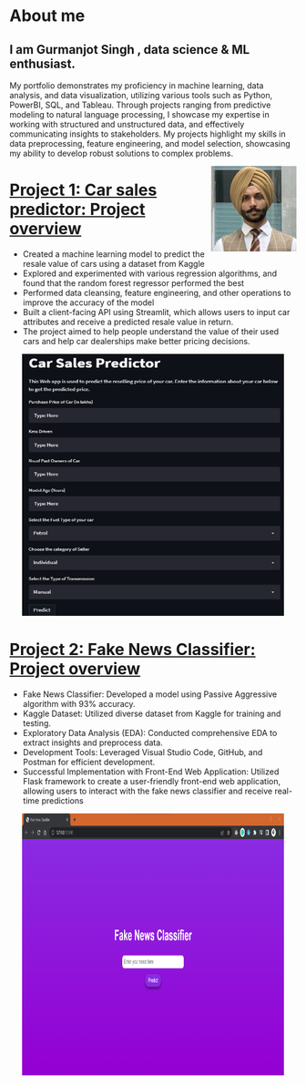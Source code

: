 # About me
## I am Gurmanjot Singh , data science & ML enthusiast.
My portfolio demonstrates my proficiency in machine learning, data analysis, and data visualization, utilizing various tools such as Python, PowerBI, SQL, and Tableau. Through projects ranging from predictive modeling to natural language processing, I showcase my expertise in working with structured and unstructured data, and effectively communicating insights to stakeholders. My projects highlight my skills in data preprocessing, feature engineering, and model selection, showcasing my ability to develop robust solutions to complex problems.

<img align="right" width="150" height="150" src="resized.jpg">


# [Project 1: Car sales predictor: Project overview](https://github.com/Gurmancheema/Car-Sales-Predictor-WebApp-using-Random-Forest-Regressor)

- Created a machine learning model to predict the resale value of cars using a dataset from Kaggle
- Explored and experimented with various regression algorithms, and found that the random forest regressor performed the best
- Performed data cleansing, feature engineering, and other operations to improve the accuracy of the model
- Built a client-facing API using Streamlit, which allows users to input car attributes and receive a predicted resale value in return.
- The project aimed to help people understand the value of their used cars and help car dealerships make better pricing decisions.
   
<p align="center">
  <img width="460" height="460" src="webapi.png">
</p>

# [Project 2: Fake News Classifier: Project overview](https://github.com/Gurmancheema/Fake-News-Classifier)

- Fake News Classifier: Developed a model using Passive Aggressive algorithm with 93% accuracy.
- Kaggle Dataset: Utilized diverse dataset from Kaggle for training and testing.
- Exploratory Data Analysis (EDA): Conducted comprehensive EDA to extract insights and preprocess data.
- Development Tools: Leveraged Visual Studio Code, GitHub, and Postman for efficient development.
- Successful Implementation with Front-End Web Application: Utilized Flask framework to create a user-friendly front-end web application, allowing users to interact with the fake news classifier and receive real-time predictions

<p align="center">
  <img width="460" height="460" src="Screenshot 2023-06-24 173518.png">
</p>
